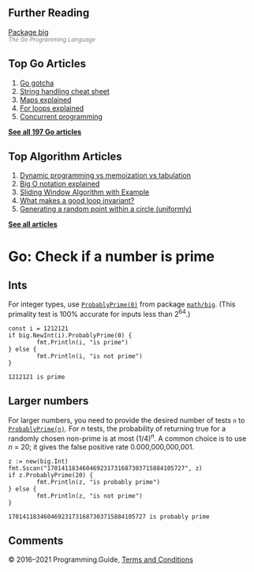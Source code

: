 



## Further Reading

[Package big](https://golang.org/pkg/math/big/)  
<span style="color: grey; font-style: italic; font-size: smaller">The Go Programming Language</span>

## Top Go Articles

1.  [Go gotcha](go-gotcha.html)
2.  [String handling cheat sheet](string-functions-reference-cheat-sheet.html)
3.  [Maps explained](maps-explained.html)
4.  [For loops explained](for-loop.html)
5.  [Concurrent programming](go-concurrency-tutorial.html)

[**See all 197 Go articles**](index.html)



## Top Algorithm Articles

1.  [Dynamic programming vs memoization vs tabulation](../dynamic-programming-vs-memoization-vs-tabulation.html)
2.  [Big O notation explained](../big-o-notation-explained.html)
3.  [Sliding Window Algorithm with Example](../sliding-window-example.html)
4.  [What makes a good loop invariant?](../what-makes-a-good-loop-invariant.html)
5.  [Generating a random point within a circle (uniformly)](../random-point-within-circle.html)

[**See all articles**](../index.html)

# Go: Check if a number is prime

## Ints

For integer types, use [`ProbablyPrime(0)`](https://golang.org/pkg/math/big/#Int.ProbablyPrime) from package [`math/big`](https://golang.org/pkg/math/big/). (This primality test is 100% accurate for inputs less than 2<sup>64</sup>.)

    const i = 1212121
    if big.NewInt(i).ProbablyPrime(0) {
            fmt.Println(i, "is prime")
    } else {
            fmt.Println(i, "is not prime")
    }

    1212121 is prime

## Larger numbers

For larger numbers, you need to provide the desired number of tests `n` to [`ProbablyPrime(n)`](https://golang.org/pkg/math/big/#Int.ProbablyPrime). For *n* tests, the probability of returning true for a randomly chosen non-prime is at most (1/4)<sup>_n_</sup>. A common choice is to use *n* = 20; it gives the false positive rate 0.000,000,000,001.

    z := new(big.Int)
    fmt.Sscan("170141183460469231731687303715884105727", z)
    if z.ProbablyPrime(20) {
            fmt.Println(z, "is probably prime")
    } else {
            fmt.Println(z, "is not prime")
    }

    170141183460469231731687303715884105727 is probably prime

## Comments



© 2016–2021 Programming.Guide, [Terms and Conditions](../terms-and-conditions.html)
